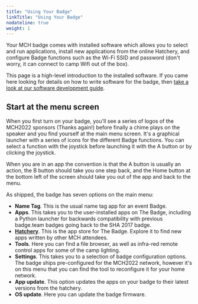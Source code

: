 ```yaml
---
title: "Using Your Badge"
linkTitle: "Using Your Badge"
nodateline: true
weight: 1
---
```


Your MCH badge comes with installed software which allows you to select and run
applications, install new applications from the online Hatchery, and configure
Badge functions such as the Wi-Fi SSID and password (don't worry, it can
connect to camp Wifi out of the box).

This page is a high-level introduction to the installed software. If you came
here looking for details on how to write software for the badge, then [take a
look at our software development guide](../../software-development/).

## Start at the menu screen

When you first turn on your badge, you'll see a series of logos of the MCH2022
sponsors (Thanks again!) before finally a chime plays on the speaker and you
find yourself at the main menu screen. It's a graphical launcher with a series
of icons for the different Badge functions. You can select a function with the
joystick before launching it with the A button or by clicking the joystick.

When you are in an app the convention is that the A button is usually an
action, the B button should take you one step back, and the Home button at the
bottom left of the screen should take you out of the app and back to the menu.

As shipped, the badge has seven options on the main menu:

- **Name Tag**. This is the usual name tag app for an event Badge.
- **Apps**. This takes you to the user-installed apps on The Badge, including a
  Python launcher for backwards compatibility with previous badge.team badges
  going back to the SHA 2017 badge.
- [**Hatchery**](../hatchery). This is the app store for The Badge. Explore it to find new apps
  written by other MCH attendees.
- **Tools**. Here you can find a file browser, as well as infra-red remote control
  apps for some of the camp lighting.
- **Settings**. This takes you to a selection of badge configuration options. The
  badge ships pre-configured for the MCH2022 network, however it's on this menu
  that you can find the tool to reconfigure it for your home network.
- **App update**. This option updates the apps on your badge to their latest
  versions from the hatchery.
- **OS update**. Here you can update the badge firmware.


